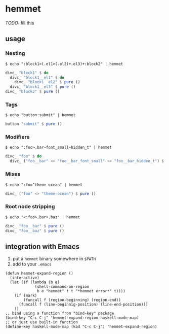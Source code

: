# hemmet

*TODO:* fill this

## usage

### Nesting

`$ echo ":block1>(.el1>(.el2)+.el3)+:block2" | hemmet`

```haskell
divc_ "block1" $ do
  divc_ "block1__el1" $ do
    divc_ "block1__el2" $ pure ()
  divc_ "block1__el3" $ pure ()
divc_ "block2" $ pure ()
```

### Tags

`$ echo "button:submit" | hemmet`

```haskell
button "submit" $ pure ()
```

### Modifiers

`$ echo ":foo>.bar~font_small~hidden_t" | hemmet`

```haskell
divc_ "foo" $ do
  divc_ ("foo__bar" <> "foo__bar_font_small" <> "foo__bar_hidden_t") $ pure ()
```

### Mixes

`$ echo ":foo^theme-ocean" | hemmet`

```haskell
divc_ ("foo" <> "theme-ocean") $ pure ()
```

### Root node stripping

`$ echo "<:foo>.bar+.baz" | hemmet`

```haskell
divc_ "foo__bar" $ pure ()
divc_ "foo__baz" $ pure ()
```

## integration with Emacs

1. put a `hemmet` binary somewhere in `$PATH`
1. add to your `.emacs`
```elisp
(defun hemmet-expand-region ()
  (interactive)
  (let ((f (lambda (b e)
             (shell-command-on-region
              b e "hemmet" t t "*hemmet error*" t))))
    (if (mark)
        (funcall f (region-beginning) (region-end))
      (funcall f (line-beginnig-position) (line-end-position)))
    ))
;; bind using a function from "bind-key" package
(bind-key "C-c C-j" 'hemmet-expand-region haskell-mode-map)
;; or just use built-in function
(define-key haskell-mode-map (kbd "C-c C-j") 'hemmet-expand-region)
```
